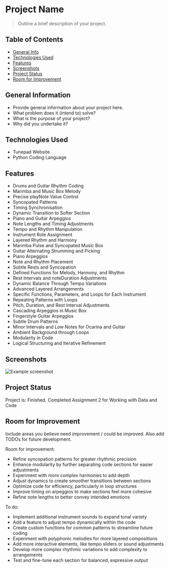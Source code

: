 # Project Name
> Outline a brief description of your project.

## Table of Contents
* [General Info](#general-information)
* [Technologies Used](#technologies-used)
* [Features](#features)
* [Screenshots](#screenshots)
* [Project Status](#project-status)
* [Room for Improvement](#room-for-improvement)
<!-- * [License](#license) -->


## General Information
- Provide general information about your project here.
- What problem does it (intend to) solve?
- What is the purpose of your project?
- Why did you undertake it?
<!-- You don't have to answer all the questions - just the ones relevant to your project. -->


## Technologies Used
- Tunepad Website
- Python Coding Language


## Features
- Drums and Guitar Rhythm Coding
- Marimba and Music Box Melody
- Precise playNote Value Control
- Syncopated Patterns
- Timing Synchronisation
- Dynamic Transition to Softer Section
- Piano and Guitar Arpeggios
- Note Lengths and Timing Adjustments
- Tempo and Rhythm Manipulation
- Instrument Role Assignment
- Layered Rhythm and Harmony
- Marimba Pulse and Syncopated Music Box
- Guitar Alternating Strumming and Picking
- Piano Arpeggios
- Note and Rhythm Placement
- Subtle Rests and Syncopation
- Defined Functions for Melody, Harmony, and Rhythm
- Rest Intervals and noteDuration Adjustments
- Dynamic Balance Through Tempo Variations
- Advanced Layered Arrangements
- Specific Functions, Parameters, and Loops for Each Instrument
- Repeating Patterns with Loops
- Pitch, Duration, and Rest Interval Adjustments
- Cascading Arpeggios in Music Box
- Fingerstyle Guitar Arpeggios
- Subtle Drum Patterns
- Minor Intervals and Low Notes for Ocarina and Guitar
- Ambient Background through Loops
- Modularity in Code
- Logical Structuring and Iterative Refinement


## Screenshots
![Example screenshot](./img/screenshot.png)
<!-- If you have screenshots you'd like to share, include them here. -->


## Project Status
Project is: Finished. Completed Assignment 2 for Working with Data and Code

## Room for Improvement
Include areas you believe need improvement / could be improved. Also add TODOs for future development.

Room for improvement:
- Refine syncopation patterns for greater rhythmic precision
- Enhance modularity by further separating code sections for easier adjustments
- Experiment with more complex harmonies to add depth
- Adjust dynamics to create smoother transitions between sections
- Optimize code for efficiency, particularly in loop structures
- Improve timing on arpeggios to make sections feel more cohesive
- Refine note lengths to better convey intended emotions

To do:
- Implement additional instrument sounds to expand tonal variety
- Add a feature to adjust tempo dynamically within the code
- Create custom functions for common patterns to streamline future coding
- Experiment with polyphonic melodies for more layered compositions
- Add more interactive elements, like tempo sliders or sound adjustments
- Develop more complex rhythmic variations to add complexity to arrangements
- Test and fine-tune each section for balanced, expressive output
